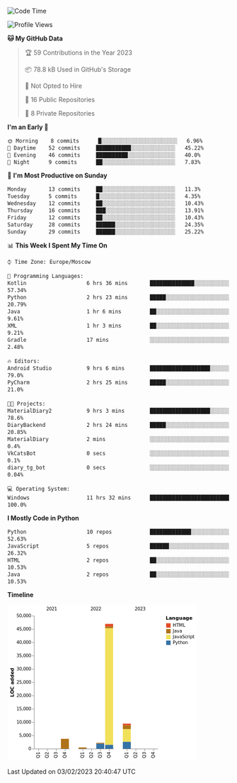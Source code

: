 <!--START_SECTION:waka-->
![Code Time](http://img.shields.io/badge/Code%20Time-14%20hrs%2015%20mins-blue)

![Profile Views](http://img.shields.io/badge/Profile%20Views-72-blue)

**🐱 My GitHub Data** 

> 🏆 59 Contributions in the Year 2023
 > 
> 📦 78.8 kB Used in GitHub's Storage 
 > 
> 🚫 Not Opted to Hire
 > 
> 📜 16 Public Repositories 
 > 
> 🔑 8 Private Repositories  
 > 
**I'm an Early 🐤** 

```text
🌞 Morning    8 commits      █░░░░░░░░░░░░░░░░░░░░░░░░   6.96% 
🌆 Daytime    52 commits     ███████████░░░░░░░░░░░░░░   45.22% 
🌃 Evening    46 commits     ██████████░░░░░░░░░░░░░░░   40.0% 
🌙 Night      9 commits      ██░░░░░░░░░░░░░░░░░░░░░░░   7.83%

```
📅 **I'm Most Productive on Sunday** 

```text
Monday       13 commits     ██░░░░░░░░░░░░░░░░░░░░░░░   11.3% 
Tuesday      5 commits      █░░░░░░░░░░░░░░░░░░░░░░░░   4.35% 
Wednesday    12 commits     ██░░░░░░░░░░░░░░░░░░░░░░░   10.43% 
Thursday     16 commits     ███░░░░░░░░░░░░░░░░░░░░░░   13.91% 
Friday       12 commits     ██░░░░░░░░░░░░░░░░░░░░░░░   10.43% 
Saturday     28 commits     ██████░░░░░░░░░░░░░░░░░░░   24.35% 
Sunday       29 commits     ██████░░░░░░░░░░░░░░░░░░░   25.22%

```


📊 **This Week I Spent My Time On** 

```text
⌚︎ Time Zone: Europe/Moscow

💬 Programming Languages: 
Kotlin                   6 hrs 36 mins       ██████████████░░░░░░░░░░░   57.34% 
Python                   2 hrs 23 mins       █████░░░░░░░░░░░░░░░░░░░░   20.79% 
Java                     1 hr 6 mins         ██░░░░░░░░░░░░░░░░░░░░░░░   9.61% 
XML                      1 hr 3 mins         ██░░░░░░░░░░░░░░░░░░░░░░░   9.21% 
Gradle                   17 mins             ░░░░░░░░░░░░░░░░░░░░░░░░░   2.48%

🔥 Editors: 
Android Studio           9 hrs 6 mins        ███████████████████░░░░░░   79.0% 
PyCharm                  2 hrs 25 mins       █████░░░░░░░░░░░░░░░░░░░░   21.0%

🐱‍💻 Projects: 
MaterialDiary2           9 hrs 3 mins        ███████████████████░░░░░░   78.6% 
DiaryBackend             2 hrs 24 mins       █████░░░░░░░░░░░░░░░░░░░░   20.85% 
MaterialDiary            2 mins              ░░░░░░░░░░░░░░░░░░░░░░░░░   0.4% 
VkCatsBot                0 secs              ░░░░░░░░░░░░░░░░░░░░░░░░░   0.1% 
diary_tg_bot             0 secs              ░░░░░░░░░░░░░░░░░░░░░░░░░   0.04%

💻 Operating System: 
Windows                  11 hrs 32 mins      █████████████████████████   100.0%

```

**I Mostly Code in Python** 

```text
Python                   10 repos            █████████████░░░░░░░░░░░░   52.63% 
JavaScript               5 repos             ██████░░░░░░░░░░░░░░░░░░░   26.32% 
HTML                     2 repos             ██░░░░░░░░░░░░░░░░░░░░░░░   10.53% 
Java                     2 repos             ██░░░░░░░░░░░░░░░░░░░░░░░   10.53%

```


**Timeline**

![Chart not found](https://raw.githubusercontent.com/Adlemex/Adlemex/main/charts/bar_graph.png) 


 Last Updated on 03/02/2023 20:40:47 UTC
<!--END_SECTION:waka-->
